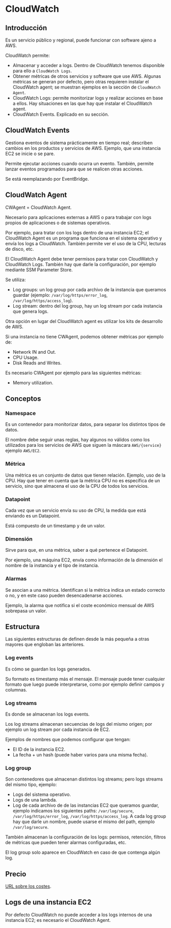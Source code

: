 # CloudWatch

## Introducción

Es un servicio público y regional, puede funcionar con software ajeno a AWS.

CloudWatch permite:

- Almacenar y acceder a logs. Dentro de CloudWatch tenemos disponible para ello a `CloudWatch Logs`.
- Obtener métricas de otros servicios y software que use AWS. Algunas métricas se generan por defecto,  pero otras requieren instalar el CloudWatch agent; se muestran ejemplos en la sección de `CloudWatch Agent`.
- CloudWatch Logs: permite monitorizar logs y realizar acciones en base a ellos. Hay situaciones en las que hay que instalar el CloudWatch agent.
- CloudWatch Events. Explicado en su sección.

## CloudWatch Events

Gestiona eventos de sistema prácticamente en tiempo real; describen cambios en los productos y servicios de AWS. Ejemplo, que una instancia EC2 se inicie o se pare.

Permite ejecutar acciones cuando ocurra un evento. También, permite lanzar eventos programados para que se realicen otras acciones.

Se está reemplazando por EventBridge.

## CloudWatch Agent

CWAgent = CloudWatch Agent.

Necesario para aplicaciones externas a AWS o para trabajar con logs propios de aplicaciones o de sistemas operativos.

Por ejemplo, para tratar con los logs dentro de una instancia EC2; el CloudWatch Agent es un programa que funciona en el sistema operativo y envía los logs a CloudWatch. También permite ver el uso de la CPU, lecturas de disco, etc.

El CloudWatch Agent debe tener permisos para tratar con CloudWatch y CloudWatch Logs. También hay que darle la configuración, por ejemplo mediante SSM Parameter Store.

Se utiliza:

- Log groups: un log group por cada archivo de la instancia que queramos guardar (ejemplo: `/var/log/https/error_log`, `/var/log/https/access_log`).
- Log stream: dentro del log group, hay un log stream por cada instancia que genera logs.

Otra opción en lugar del CloudWatch agent es utilizar los kits de desarrollo de AWS.

Si una instancia no tiene CWAgent, podemos obtener métricas por ejemplo de:

- Network IN and Out.
- CPU Usage.
- Disk Reads and Writes.

Es necesario CWAgent por ejemplo para las siguientes métricas:

- Memory utilization.

## Conceptos

### Namespace

Es un contenedor para monitorizar datos, para separar los distintos tipos de datos.

El nombre debe seguir unas reglas, hay algunos no válidos como los utilizados para los servicios de AWS que siguen la máscara `AWS/{service}` ejemplo `AWS/EC2`.

### Métrica

Una métrica es un conjunto de datos que tienen relación. Ejemplo, uso de la CPU. Hay que tener en cuenta que la métrica CPU no es específica de un servicio, sino que almacena el uso de la CPU de todos los servicios.

### Datapoint

Cada vez que un servicio envía su uso de CPU, la medida que está enviando es un Datapoint.

Está compuesto de un timestamp y de un valor.

### Dimensión

Sirve para que, en una métrica, saber a qué pertenece el Datapoint.

Por ejemplo, una máquina EC2, envía como información de la dimensión el nombre de la instancia y el tipo de instancia.

### Alarmas

Se asocian a una métrica. Identifican si la métrica indica un estado correcto o no, y en este caso pueden desencadenarse acciones.

Ejemplo, la alarma que notifica si el coste económico mensual de AWS sobrepasa un valor.

## Estructura

Las siguientes estructuras de definen desde la más pequeña a otras mayores que engloban las anteriores.

### Log events

Es cómo se guardan los logs generados.

Su formato es timestamp más el mensaje. El mensaje puede tener cualquier formato que luego puede interpretarse, como por ejemplo definir campos y columnas.

### Log streams

Es donde se almacenan los logs events.

Los log streams almacenan secuencias de logs del mismo origen; por ejemplo un log stream por cada instancia de EC2.

Ejemplos de nombres que podemos configurar que tengan:

- El ID de la instancia EC2.
- La fecha + un hash (puede haber varios para una misma fecha).

### Log group

Son contenedores que almacenan distintos log streams; pero logs streams del mismo tipo, ejemplo:

- Logs del sistema operativo.
- Logs de una lambda.
- Log de cada archivo de de las instancias EC2 que queramos guardar, ejemplo indicamos los siguientes paths: `/var/log/secure`, `/var/log/https/error_log`, `/var/log/https/access_log`. A cada log group hay que darle un nombre, puede usarse el mismo del path, ejemplo `/var/log/secure`.

También almacenan la configuración de los logs: permisos, retención, filtros de métricas que pueden tener alarmas configuradas, etc.

El log group solo aparece en CloudWatch en caso de que contenga algún log.

## Precio

[URL sobre los costes](https://aws.amazon.com/es/cloudwatch/pricing/).

## Logs de una instancia EC2

Por defecto CloudWatch no puede acceder a los logs internos de una instancia EC2; es necesario el CloudWatch Agent.

